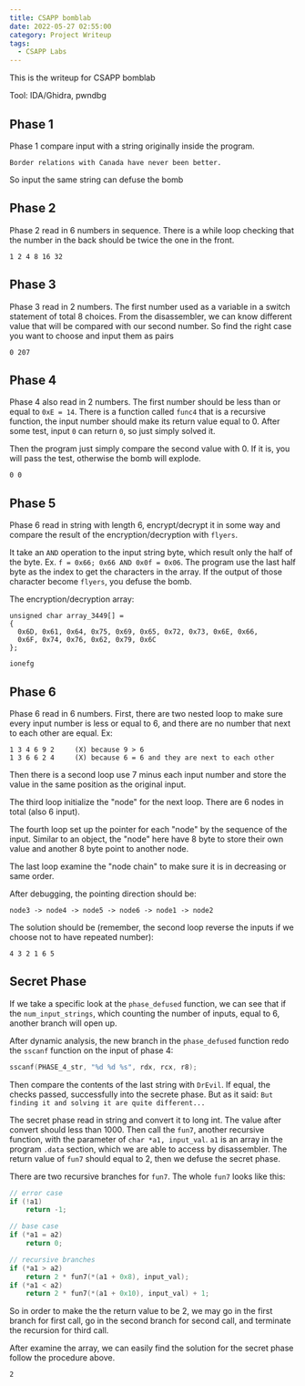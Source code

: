 ```yaml
---
title: CSAPP bomblab
date: 2022-05-27 02:55:00
category: Project Writeup
tags:
  - CSAPP Labs
---
```


This is the writeup for CSAPP bomblab

Tool: IDA/Ghidra, pwndbg

## Phase 1

Phase 1 compare input with a string originally inside the program. 

```
Border relations with Canada have never been better.
```

So input the same string can defuse the bomb

## Phase 2

Phase 2 read in 6 numbers in sequence. There is a while loop checking that the number in the back should be twice the one in the front. 

```
1 2 4 8 16 32
```

## Phase 3

Phase 3 read in 2 numbers. The first number used as a variable in a switch statement of total 8 choices. From the disassembler, we can know different value that will be compared with our second number. So find the right case you want to choose and input them as pairs

```
0 207
```

## Phase 4

Phase 4 also read in 2 numbers. The first number should be less than or equal to `0xE = 14`. There is a function called `func4` that is a recursive function, the input number should make its return value equal to 0. After some test, input `0` can return `0`, so just simply solved it. 

Then the program just simply compare the second value with 0. If it is, you will pass the test, otherwise the bomb will explode. 

```
0 0
```

## Phase 5

Phase 6 read in string with length 6, encrypt/decrypt it in some way and compare the result of the encryption/decryption with `flyers`. 

It take an `AND` operation to the input string byte, which result only the half of the byte. Ex. `f = 0x66; 0x66 AND 0x0f = 0x06`. The program use the last half byte as the index to get the characters in the array. If the output of those character become `flyers`, you defuse the bomb.

The encryption/decryption array:

```
unsigned char array_3449[] =
{
  0x6D, 0x61, 0x64, 0x75, 0x69, 0x65, 0x72, 0x73, 0x6E, 0x66, 
  0x6F, 0x74, 0x76, 0x62, 0x79, 0x6C
};
```

```
ionefg
```

## Phase 6

Phase 6 read in 6 numbers. First, there are two nested loop to make sure every input number is less or equal to 6, and there are no number that next to each other are equal. Ex:

```
1 3 4 6 9 2		(X) because 9 > 6
1 3 6 6 2 4		(X) because 6 = 6 and they are next to each other
```

Then there is a second loop use 7 minus each input number and store the value in the same position as the original input. 

The third loop initialize the "node" for the next loop. There are 6 nodes in total (also 6 input).  

The fourth loop set up the pointer for each "node" by the sequence of the input. Similar to an object, the "node" here have 8 byte to store their own value and another 8 byte point to another node. 

The last loop examine the "node chain" to make sure it is in decreasing or same order.  

After debugging, the pointing direction should be:

```
node3 -> node4 -> node5 -> node6 -> node1 -> node2
```

The solution should be (remember, the second loop reverse the inputs if we choose not to have repeated number):

```
4 3 2 1 6 5
```

## Secret Phase

If we take a specific look at the `phase_defused` function, we can see that if the `num_input_strings`, which counting the number of inputs, equal to 6, another branch will open up. 

After dynamic analysis, the new branch in the `phase_defused` function redo the `sscanf` function on the input of phase 4:

```c
sscanf(PHASE_4_str, "%d %d %s", rdx, rcx, r8);
```

Then compare the contents of the last string with `DrEvil`. If equal, the checks passed, successfully into the secrete phase. But as it said: `But finding it and solving it are quite different...`

The secret phase read in string and convert it to long int. The value after convert should less than 1000. Then call the `fun7`, another recursive function, with the parameter of `char *a1, input_val`. `a1` is an array in the program `.data` section, which we are able to access by disassembler. The return value of `fun7` should equal to 2, then we defuse the secret phase. 

There are two recursive branches for `fun7`. The whole `fun7` looks like this:

```c
// error case
if (!a1)
    return -1;

// base case
if (*a1 = a2)
	return 0;

// recursive branches
if (*a1 > a2)
	return 2 * fun7(*(a1 + 0x8), input_val);
if (*a1 < a2)
    return 2 * fun7(*(a1 + 0x10), input_val) + 1;
```

 So in order to make the the return value to be 2, we may go in the first branch for first call, go in the second branch for second call, and terminate the recursion for third call. 

After examine the array, we can easily find the solution for the secret phase follow the procedure above. 

```
2
```



